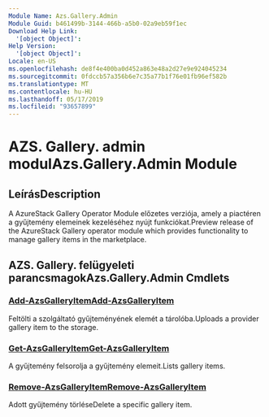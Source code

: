 ```yaml
---
Module Name: Azs.Gallery.Admin
Module Guid: b461499b-3144-466b-a5b0-02a9eb59f1ec
Download Help Link:
  '[object Object]': 
Help Version:
  '[object Object]': 
Locale: en-US
ms.openlocfilehash: de8f4e400ba0d452a863e48a2d27e9e924045234
ms.sourcegitcommit: 0fdccb57a356b6e7c35a77b1f76e01fb96ef582b
ms.translationtype: MT
ms.contentlocale: hu-HU
ms.lasthandoff: 05/17/2019
ms.locfileid: "93657899"
---
```

# <span data-ttu-id="4ae33-101">AZS. Gallery. admin modul</span><span class="sxs-lookup"><span data-stu-id="4ae33-101">Azs.Gallery.Admin Module</span></span>
## <span data-ttu-id="4ae33-102">Leírás</span><span class="sxs-lookup"><span data-stu-id="4ae33-102">Description</span></span>
<span data-ttu-id="4ae33-103">A AzureStack Gallery Operator Module előzetes verziója, amely a piactéren a gyűjtemény elemeinek kezeléséhez nyújt funkciókat.</span><span class="sxs-lookup"><span data-stu-id="4ae33-103">Preview release of the AzureStack Gallery operator module which provides functionality to manage gallery items in the marketplace.</span></span>

## <span data-ttu-id="4ae33-104">AZS. Gallery. felügyeleti parancsmagok</span><span class="sxs-lookup"><span data-stu-id="4ae33-104">Azs.Gallery.Admin Cmdlets</span></span>
### [<span data-ttu-id="4ae33-105">Add-AzsGalleryItem</span><span class="sxs-lookup"><span data-stu-id="4ae33-105">Add-AzsGalleryItem</span></span>](Add-AzsGalleryItem.md)
<span data-ttu-id="4ae33-106">Feltölti a szolgáltató gyűjteményének elemét a tárolóba.</span><span class="sxs-lookup"><span data-stu-id="4ae33-106">Uploads a provider gallery item to the storage.</span></span>

### [<span data-ttu-id="4ae33-107">Get-AzsGalleryItem</span><span class="sxs-lookup"><span data-stu-id="4ae33-107">Get-AzsGalleryItem</span></span>](Get-AzsGalleryItem.md)
<span data-ttu-id="4ae33-108">A gyűjtemény felsorolja a gyűjtemény elemeit.</span><span class="sxs-lookup"><span data-stu-id="4ae33-108">Lists gallery items.</span></span>

### [<span data-ttu-id="4ae33-109">Remove-AzsGalleryItem</span><span class="sxs-lookup"><span data-stu-id="4ae33-109">Remove-AzsGalleryItem</span></span>](Remove-AzsGalleryItem.md)
<span data-ttu-id="4ae33-110">Adott gyűjtemény törlése</span><span class="sxs-lookup"><span data-stu-id="4ae33-110">Delete a specific gallery item.</span></span>

